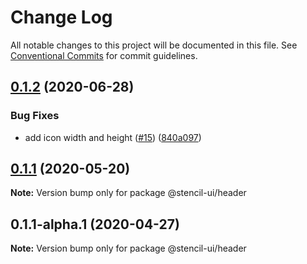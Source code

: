 # Change Log

All notable changes to this project will be documented in this file.
See [Conventional Commits](https://conventionalcommits.org) for commit guidelines.

## [0.1.2](https://github.com/stencil-ui/stencil-ui/compare/@stencil-ui/header@0.1.1...@stencil-ui/header@0.1.2) (2020-06-28)


### Bug Fixes

* add icon width and height ([#15](https://github.com/stencil-ui/stencil-ui/issues/15)) ([840a097](https://github.com/stencil-ui/stencil-ui/commit/840a0973bf6984f90600ff2cac672451b9e4cf8f))





## [0.1.1](https://github.com/stencil-ui/stencil-ui/compare/@stencil-ui/header@0.1.1-alpha.1...@stencil-ui/header@0.1.1) (2020-05-20)

**Note:** Version bump only for package @stencil-ui/header





## 0.1.1-alpha.1 (2020-04-27)

**Note:** Version bump only for package @stencil-ui/header
